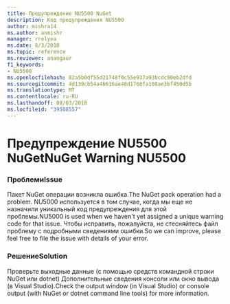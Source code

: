 ```yaml
---
title: Предупреждение NU5500 NuGet
description: Код предупреждения NU5500
author: mishra14
ms.author: anmishr
manager: rrelyea
ms.date: 8/3/2018
ms.topic: reference
ms.reviewer: anangaur
f1_keywords:
- NU5500
ms.openlocfilehash: 82a5b0df55d21748f0c55e937a93bcdc90eb2dfd
ms.sourcegitcommit: 4d139cb54a46616ae48d1768fa108ae3bf450d5b
ms.translationtype: MT
ms.contentlocale: ru-RU
ms.lasthandoff: 08/03/2018
ms.locfileid: "39508557"
---
```

# <a name="nuget-warning-nu5500"></a><span data-ttu-id="83d3c-103">Предупреждение NU5500 NuGet</span><span class="sxs-lookup"><span data-stu-id="83d3c-103">NuGet Warning NU5500</span></span>

### <a name="issue"></a><span data-ttu-id="83d3c-104">Проблеми</span><span class="sxs-lookup"><span data-stu-id="83d3c-104">Issue</span></span>

<span data-ttu-id="83d3c-105">Пакет NuGet операции возникла ошибка.</span><span class="sxs-lookup"><span data-stu-id="83d3c-105">The NuGet pack operation had a problem.</span></span> <span data-ttu-id="83d3c-106">NU5000 используется в том случае, когда мы еще не назначили уникальный код предупреждения для этой проблемы.</span><span class="sxs-lookup"><span data-stu-id="83d3c-106">NU5000 is used when we haven't yet assigned a unique warning code for that issue.</span></span> <span data-ttu-id="83d3c-107">Чтобы исправить, пожалуйста, не стесняйтесь файл проблему с подробными сведениями ошибки.</span><span class="sxs-lookup"><span data-stu-id="83d3c-107">So we can improve, please feel free to file the issue with details of your error.</span></span>


### <a name="solution"></a><span data-ttu-id="83d3c-108">Решение</span><span class="sxs-lookup"><span data-stu-id="83d3c-108">Solution</span></span>

<span data-ttu-id="83d3c-109">Проверьте выходные данные (с помощью средств командной строки NuGet или dotnet) Дополнительные сведения консоли или окно вывода (в Visual Studio).</span><span class="sxs-lookup"><span data-stu-id="83d3c-109">Check the output window (in Visual Studio) or console output (with NuGet or dotnet command line tools) for more information.</span></span>


